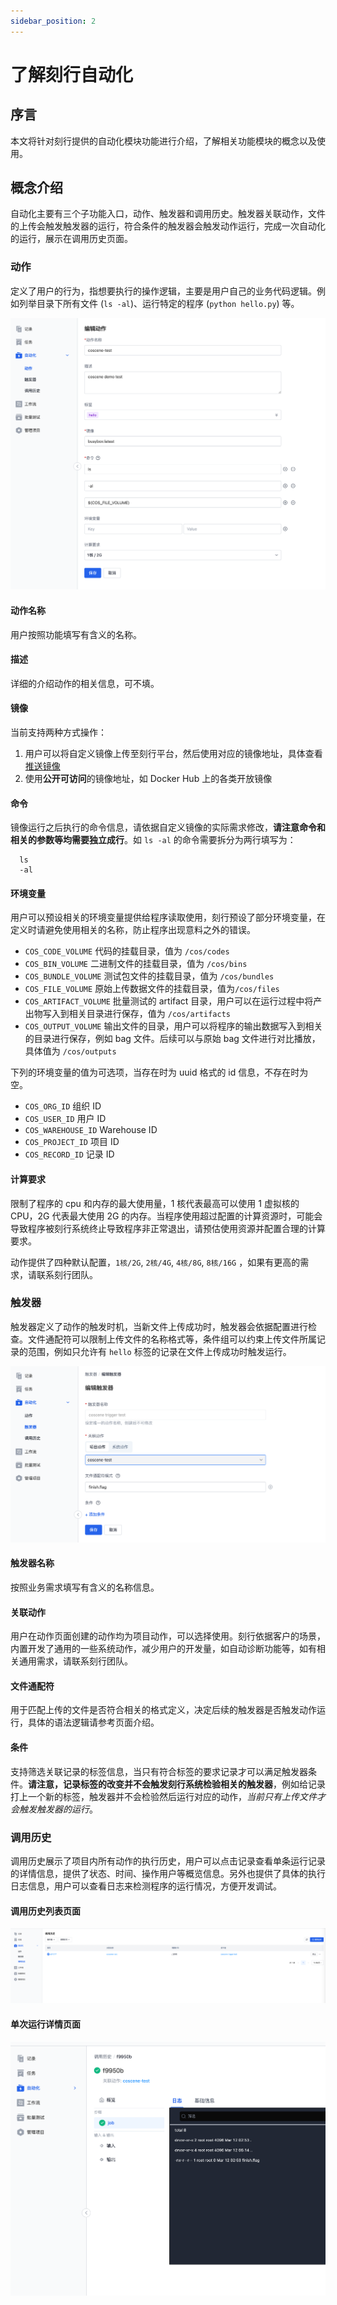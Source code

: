 ```yaml
---
sidebar_position: 2
---
```


# 了解刻行自动化

## 序言

本文将针对刻行提供的自动化模块功能进行介绍，了解相关功能模块的概念以及使用。

## 概念介绍

自动化主要有三个子功能入口，动作、触发器和调用历史。触发器关联动作，文件的上传会触发触发器的运行，符合条件的触发器会触发动作运行，完成一次自动化的运行，展示在调用历史页面。

### 动作

定义了用户的行为，指想要执行的操作逻辑，主要是用户自己的业务代码逻辑。例如列举目录下所有文件 (`ls -al`)、运行特定的程序 (`python hello.py`) 等。

![create action](../img/action-create-action.png)

#### 动作名称

用户按照功能填写有含义的名称。

#### 描述

详细的介绍动作的相关信息，可不填。

#### 镜像

当前支持两种方式操作：

1. 用户可以将自定义镜像上传至刻行平台，然后使用对应的镜像地址，具体查看[推送镜像](../8-regression/2-image-management.md)
2. 使用**公开可访问**的镜像地址，如 Docker Hub 上的各类开放镜像

#### 命令

镜像运行之后执行的命令信息，请依据自定义镜像的实际需求修改，**请注意命令和相关的参数等均需要独立成行**。如 `ls -al` 的命令需要拆分为两行填写为：

```
  ls
  -al
```

#### 环境变量

用户可以预设相关的环境变量提供给程序读取使用，刻行预设了部分环境变量，在定义时请避免使用相关的名称，防止程序出现意料之外的错误。

- `COS_CODE_VOLUME` 代码的挂载目录，值为 `/cos/codes`
- `COS_BIN_VOLUME` 二进制文件的挂载目录，值为 `/cos/bins`
- `COS_BUNDLE_VOLUME` 测试包文件的挂载目录，值为 `/cos/bundles`
- `COS_FILE_VOLUME` 原始上传数据文件的挂载目录，值为`/cos/files`
- `COS_ARTIFACT_VOLUME` 批量测试的 artifact 目录，用户可以在运行过程中将产出物写入到相关目录进行保存，值为 `/cos/artifacts`
- `COS_OUTPUT_VOLUME` 输出文件的目录，用户可以将程序的输出数据写入到相关的目录进行保存，例如 bag 文件。后续可以与原始 bag 文件进行对比播放，具体值为 `/cos/outputs`

下列的环境变量的值为可选项，当存在时为 uuid 格式的 id 信息，不存在时为空。

- `COS_ORG_ID` 组织 ID
- `COS_USER_ID` 用户 ID
- `COS_WAREHOUSE_ID` Warehouse ID
- `COS_PROJECT_ID` 项目 ID
- `COS_RECORD_ID` 记录 ID

#### 计算要求

限制了程序的 cpu 和内存的最大使用量，1 核代表最高可以使用 1 虚拟核的 CPU，2G 代表最大使用 2G 的内存。当程序使用超过配置的计算资源时，可能会导致程序被刻行系统终止导致程序非正常退出，请预估使用资源并配置合理的计算要求。

动作提供了四种默认配置，`1核/2G`, `2核/4G`, `4核/8G`, `8核/16G` ，如果有更高的需求，请联系刻行团队。

### 触发器

触发器定义了动作的触发时机，当新文件上传成功时，触发器会依据配置进行检查。文件通配符可以限制上传文件的名称格式等，条件组可以约束上传文件所属记录的范围，例如只允许有 `hello` 标签的记录在文件上传成功时触发运行。

![create trigger](../img/action-create-trigger.png)

#### 触发器名称

按照业务需求填写有含义的名称信息。

#### 关联动作

用户在动作页面创建的动作均为项目动作，可以选择使用。刻行依据客户的场景，内置开发了通用的一些系统动作，减少用户的开发量，如自动诊断功能等，如有相关通用需求，请联系刻行团队。

#### 文件通配符

用于匹配上传的文件是否符合相关的格式定义，决定后续的触发器是否触发动作运行，具体的语法逻辑请参考页面介绍。

#### 条件

支持筛选关联记录的标签信息，当只有符合标签的要求记录才可以满足触发器条件。**请注意，记录标签的改变并不会触发刻行系统检验相关的触发器**，例如给记录打上一个新的标签，触发器并不会检验然后运行对应的动作，_当前只有上传文件才会触发触发器的运行_。

### 调用历史

调用历史展示了项目内所有动作的执行历史，用户可以点击记录查看单条运行记录的详情信息，提供了状态、时间、操作用户等概览信息。另外也提供了具体的执行日志信息，用户可以查看日志来检测程序的运行情况，方便开发调试。

#### 调用历史列表页面

![action runs](../img/action-runs.png)

#### 单次运行详情页面

![action run detail](../img/action-run-detail.png)
